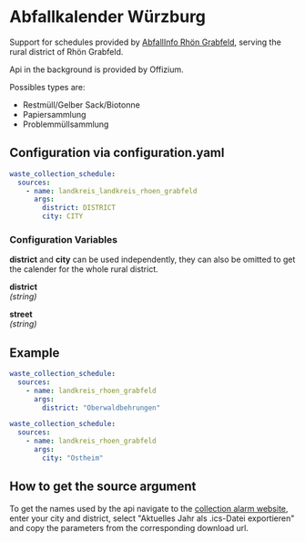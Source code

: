 # Abfallkalender Würzburg

Support for schedules provided by [AbfallInfo Rhön Grabfeld](https://www.abfallinfo-rhoen-grabfeld.de/service/abfuhr-wecker), serving the rural district of Rhön Grabfeld.

Api in the background is provided by Offizium.

Possibles types are:
- Restmüll/Gelber Sack/Biotonne
- Papiersammlung
- Problemmüllsammlung

## Configuration via configuration.yaml

```yaml
waste_collection_schedule:
  sources:
    - name: landkreis_landkreis_rhoen_grabfeld
      args:
        district: DISTRICT
        city: CITY
```

### Configuration Variables

**district** and **city** can be used independently, they can also be omitted to get the calender for the whole rural district.

**district**<br>
*(string)*

**street**<br>
*(string)*

## Example


```yaml
waste_collection_schedule:
  sources:
    - name: landkreis_rhoen_grabfeld
      args:
        district: "Oberwaldbehrungen"
```

```yaml
waste_collection_schedule:
  sources:
    - name: landkreis_rhoen_grabfeld
      args:
        city: "Ostheim"
```

## How to get the source argument

To get the names used by the api navigate to the [collection alarm website](https://www.abfallinfo-rhoen-grabfeld.de/service/abfuhr-wecker), enter your city and district, select "Aktuelles Jahr als .ics-Datei exportieren" and copy the parameters from the corresponding download url.

